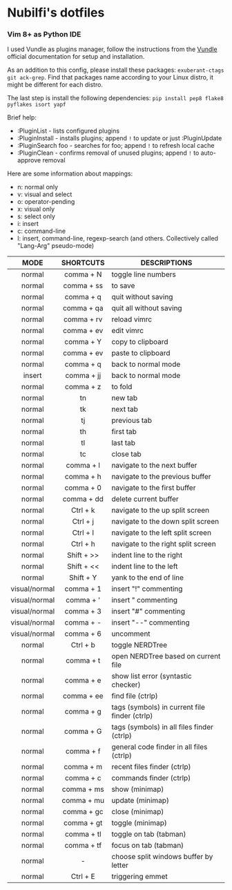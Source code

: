 # Nubilfi's dotfiles


### Vim 8+ as Python IDE

I used Vundle as plugins manager, follow the instructions from the [Vundle](https://github.com/VundleVim/Vundle.vim) official documentation for setup and installation.

As an addition to this config, please install these packages: `exuberant-ctags git ack-grep`. Find that packages name according to your Linux distro, it might be different for each distro. 

The last step is install the following dependencies: `pip install pep8 flake8 pyflakes isort yapf`

Brief help:

* :PluginList       - lists configured plugins
* :PluginInstall    - installs plugins; append `!` to update or just :PluginUpdate
* :PluginSearch foo - searches for foo; append `!` to refresh local cache
* :PluginClean      - confirms removal of unused plugins; append `!` to auto-approve removal

Here are some information about mappings:

* n: normal only
* v: visual and select
* o: operator-pending
* x: visual only
* s: select only
* i: insert
* c: command-line
* l: insert, command-line, regexp-search (and others. Collectively called "Lang-Arg" pseudo-mode)

|      MODE     |  SHORTCUTS | DESCRIPTIONS                                  |
|:-------------:|:----------:|-----------------------------------------------|
|     normal    | comma + N  | toggle line numbers                           |
|     normal    | comma + ss | to save                                       |
|     normal    | comma + q  | quit without saving                           |
|     normal    | comma + qa | quit all without saving                       |
|     normal    | comma + rv | reload vimrc                                  |
|     normal    | comma + ev | edit vimrc                                    |
|     normal    | comma + Y  | copy to clipboard                             |
|     normal    | comma + ev | paste to clipboard                            |
|     normal    | comma + q  | back to normal mode                           |
|     insert    | comma + jj | back to normal mode                           |
|     normal    | comma + z  | to fold                                       |
|     normal    | tn         | new tab                                       |
|     normal    | tk         | next tab                                      |
|     normal    | tj         | previous tab                                  |
|     normal    | th         | first tab                                     |
|     normal    | tl         | last tab                                      |
|     normal    | tc         | close tab                                     |
|     normal    | comma + l  | navigate to the next buffer                   |
|     normal    | comma + h  | navigate to the previous buffer               |
|     normal    | comma + 0  | navigate to the first buffer                  |
|     normal    | comma + dd | delete current buffer                         |
|     normal    | Ctrl + k   | navigate to the up split screen               |
|     normal    | Ctrl + j   | navigate to the down split screen             |
|     normal    | Ctrl + l   | navigate to the left split screen             |
|     normal    | Ctrl + h   | navigate to the right split screen            |
|     normal    | Shift + >> | indent line to the right                      |
|     normal    | Shift + << | indent line to the left                       |
|     normal    | Shift + Y  | yank to the end of line                       |
| visual/normal | comma + 1  | insert "!" commenting                         |
| visual/normal | comma + '  | insert " commenting                           |
| visual/normal | comma + 3  | insert "#" commenting                         |
| visual/normal | comma + -  | insert "--" commenting                        |
| visual/normal | comma + 6  | uncomment                                     |
|     normal    | Ctrl + b   | toggle NERDTree                               |
|     normal    | comma + t  | open NERDTree based on current file           |
|     normal    | comma + e  | show list error (syntastic checker)           |
|     normal    | comma + ee | find file (ctrlp)                             |
|     normal    | comma + g  | tags (symbols) in current file finder (ctrlp) |
|     normal    | comma + G  | tags (symbols) in all files finder (ctrlp)    |
|     normal    | comma + f  | general code finder in all files (ctrlp)      |
|     normal    | comma + m  | recent files finder (ctrlp)                   |
|     normal    | comma + c  | commands finder (ctrlp)                       |
|     normal    | comma + ms | show (minimap)                                |
|     normal    | comma + mu | update (minimap)                              |
|     normal    | comma + gc | close (minimap)                               |
|     normal    | comma + gt | toggle (minimap)                              |
|     normal    | comma + tl | toggle on tab (tabman)                        |
|     normal    | comma + tf | focus on tab (tabman)                         |
|     normal    | -          | choose split windows buffer by letter         |
|     normal    | Ctrl + E   | triggering emmet                              |
